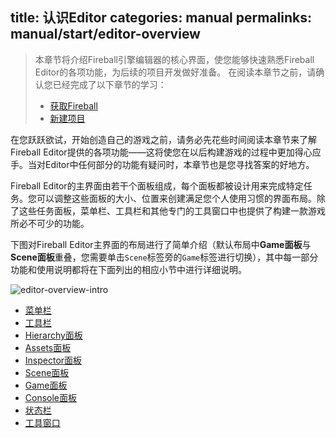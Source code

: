 title: 认识Editor
categories: manual
permalinks: manual/start/editor-overview
---

> 本章节将介绍Fireball引擎编辑器的核心界面，使您能够快速熟悉Fireball Editor的各项功能，为后续的项目开发做好准备。
> 在阅读本章节之前，请确认您已经完成了以下章节的学习：
> - [获取Fireball](/zh/start/get-fireball/)
> - [新建项目](/zh/start/new-project/)

在您跃跃欲试，开始创造自己的游戏之前，请务必先花些时间阅读本章节来了解Fireball Editor提供的各项功能——这将使您在以后构建游戏的过程中更加得心应手。当对Editor中任何部分的功能有疑问时，本章节也是您寻找答案的好地方。


Fireball Editor的主界面由若干个面板组成，每个面板都被设计用来完成特定任务。您可以调整这些面板的大小、位置来创建满足您个人使用习惯的界面布局。除了这些任务面板，菜单栏、工具栏和其他专门的工具窗口中也提供了构建一款游戏所必不可少的功能。


下图对Fireball Editor主界面的布局进行了简单介绍（默认布局中**Game面板**与**Scene面板**重叠，您需要单击`Scene`标签旁的`Game`标签进行切换），其中每一部分功能和使用说明都将在下面列出的相应小节中进行详细说明。

![editor-overview-intro](https://cloud.githubusercontent.com/assets/2867434/6872425/119047e0-d4e4-11e4-9fb4-0af7cf25c7cc.png)


- [菜单栏](#)
- [工具栏](#)
- [Hierarchy面板](#)
- [Assets面板](#)
- [Inspector面板](#)
- [Scene面板](#)
- [Game面板](#)
- [Console面板](#)
- [状态栏](#)
- [工具窗口](#)
